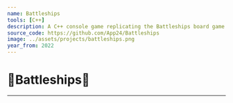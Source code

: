 ```yaml
---
name: Battleships
tools: [C++]
description: A C++ console game replicating the Battleships board game for an University module.
source_code: https://github.com/App24/Battleships
image: ../assets/projects/battleships.png
year_from: 2022
---
```


# 🚢Battleships🚢

---